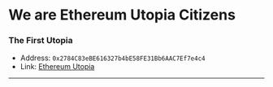 # We are Ethereum Utopia Citizens

### The First Utopia
* Address: `0x2784C83eBE616327b4bE58FE31Bb6AAC7Ef7e4c4`
* Link: [Ethereum Utopia](https://goerli.eigenlayer.xyz/operator/0x2784C83eBE616327b4bE58FE31Bb6AAC7Ef7e4c4)
---
